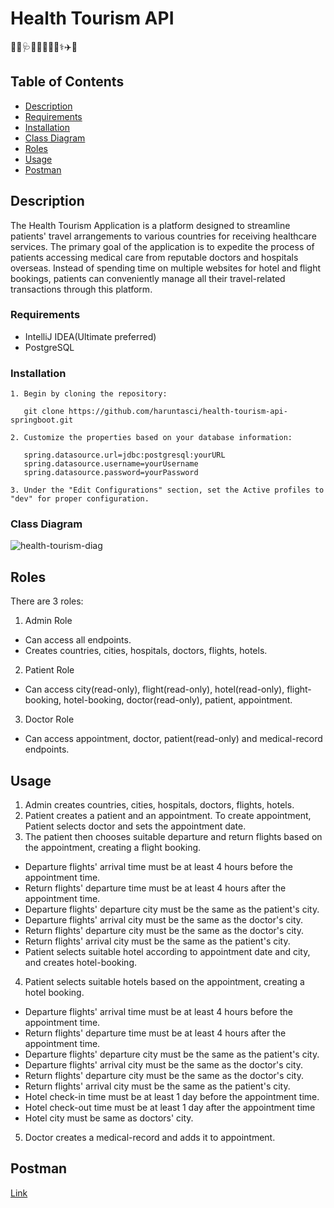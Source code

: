 # Health Tourism API
👨‍⚕️🩺👴🏥🛌💉💊⚕️✈️🏨
## Table of Contents
- [Description](#description)
- [Requirements](#requirements)
- [Installation](#installation)
- [Class Diagram](#class-diagram)
- [Roles](#roles)
- [Usage](#usage)
- [Postman](#postman)

## Description

The Health Tourism Application is a platform designed to streamline patients' travel arrangements to various countries for receiving healthcare services. 
The primary goal of the application is to expedite the process of patients accessing medical care from reputable doctors and hospitals overseas. 
Instead of spending time on multiple websites for hotel and flight bookings, patients can conveniently manage all their travel-related transactions through this platform.

### Requirements

- IntelliJ IDEA(Ultimate preferred)
- PostgreSQL

### Installation

```
1. Begin by cloning the repository:

   git clone https://github.com/haruntasci/health-tourism-api-springboot.git

2. Customize the properties based on your database information:

   spring.datasource.url=jdbc:postgresql:yourURL
   spring.datasource.username=yourUsername
   spring.datasource.password=yourPassword

3. Under the "Edit Configurations" section, set the Active profiles to "dev" for proper configuration.
```  
### Class Diagram
![health-tourism-diag](https://github.com/Patika-X-Allianz-Bootcamp/java-final/assets/99567926/e84a4e94-889a-4825-99aa-9c66678d3665)

## Roles
There are 3 roles:
1. Admin Role
- Can access all endpoints.
- Creates countries, cities, hospitals, doctors, flights, hotels.
2. Patient Role
- Can access city(read-only), flight(read-only), hotel(read-only), flight-booking, hotel-booking, doctor(read-only), patient, appointment.
3. Doctor Role
- Can access appointment, doctor, patient(read-only) and medical-record endpoints.

## Usage
1. Admin creates countries, cities, hospitals, doctors, flights, hotels.
2. Patient creates a patient and an appointment. To create appointment, Patient selects doctor and sets the appointment date.
3. The patient then chooses suitable departure and return flights based on the appointment, creating a flight booking.
- Departure flights' arrival time must be at least 4 hours before the appointment time.
- Return flights' departure time must be at least 4 hours after the appointment time.
- Departure flights' departure city must be the same as the patient's city.
- Departure flights' arrival city must be the same as the doctor's city.
- Return flights' departure city must be the same as the doctor's city.
- Return flights' arrival city must be the same as the patient's city.
- Patient selects suitable hotel according to appointment date and city, and creates hotel-booking.
4. Patient selects suitable hotels based on the appointment, creating a hotel booking.
- Departure flights' arrival time must be at least 4 hours before the appointment time.
- Return flights' departure time must be at least 4 hours after the appointment time.
- Departure flights' departure city must be the same as the patient's city.
- Departure flights' arrival city must be the same as the doctor's city.
- Return flights' departure city must be the same as the doctor's city.
- Return flights' arrival city must be the same as the patient's city.
- Hotel check-in time must be at least 1 day before the appointment time.
- Hotel check-out time must be at least 1 day after the appointment time
- Hotel city must be same as doctors' city.
5. Doctor creates a medical-record and adds it to appointment.

  ## Postman
  [Link](https://api.postman.com/collections/9589337-f18e4bbd-556d-43e0-85e9-72aefe16f0f5?access_key=PMAT-01H96D1XQ756Z0PCAHWX33NY53)

